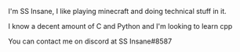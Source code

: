 I'm SS Insane, I like playing minecraft and doing technical stuff in it. 

I know a decent amount of C and Python and I'm looking to learn cpp

You can contact me on discord at SS Insane#8587
